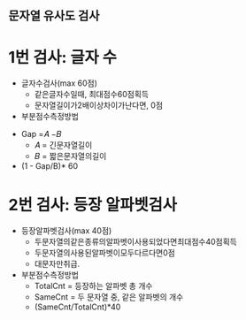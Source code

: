 ## 문자열 유사도 검사

# 1번 검사: 글자 수
* 글자수검사(max 60점)
  -  같은글자수일때, 최대점수60점획득
  - 문자열길이가2배이상차이가난다면, 0점
* 부분점수측정방법
 - Gap =𝐴 −𝐵
   - 𝐴 = 긴문자열길이
   - 𝐵 = 짧은문자열의길이
 - (1 - Gap/B)* 60

# 2번 검사: 등장 알파벳검사
* 등장알파벳검사(max 40점)
  -  두문자열의같은종류의알파벳이사용되었다면최대점수40점획득
  -  두문자열의사용된알파벳이모두다르다면0점
  -  대문자만취급.
* 부분점수측정방법
  - TotalCnt = 등장하는 알파벳 총 개수
  - SameCnt = 두 문자열 중, 같은 알파벳의 개수
  - (SameCnt/TotalCnt)*40
